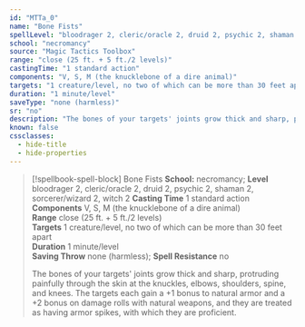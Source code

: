 ```yaml
---
id: "MTTa_0"
name: "Bone Fists"
spellLevel: "bloodrager 2, cleric/oracle 2, druid 2, psychic 2, shaman 2, sorcerer/wizard 2, witch 2"
school: "necromancy"
source: "Magic Tactics Toolbox"
range: "close (25 ft. + 5 ft./2 levels)"
castingTime: "1 standard action"
components: "V, S, M (the knucklebone of a dire animal)"
targets: "1 creature/level, no two of which can be more than 30 feet apart"
duration: "1 minute/level"
saveType: "none (harmless)"
sr: "no"
description: "The bones of your targets' joints grow thick and sharp, protruding painfully through the skin at the knuckles, elbows, shoulders, spine, and knees. The targets each gain a +1 bonus to natural armor and a +2 bonus on damage rolls with natural weapons, and they are treated as having armor spikes, with which they are proficient."
known: false
cssclasses:
  - hide-title
  - hide-properties
---
```


> [!spellbook-spell-block] Bone Fists
> **School:** necromancy; **Level** bloodrager 2, cleric/oracle 2, druid 2, psychic 2, shaman 2, sorcerer/wizard 2, witch 2
> **Casting Time** 1 standard action  
> **Components** V, S, M (the knucklebone of a dire animal)  
> **Range** close (25 ft. + 5 ft./2 levels)  
> **Targets** 1 creature/level, no two of which can be more than 30 feet apart  
> **Duration** 1 minute/level  
> **Saving Throw** none (harmless); **Spell Resistance** no
> 
> The bones of your targets' joints grow thick and sharp, protruding painfully through the skin at the knuckles, elbows, shoulders, spine, and knees. The targets each gain a +1 bonus to natural armor and a +2 bonus on damage rolls with natural weapons, and they are treated as having armor spikes, with which they are proficient.
